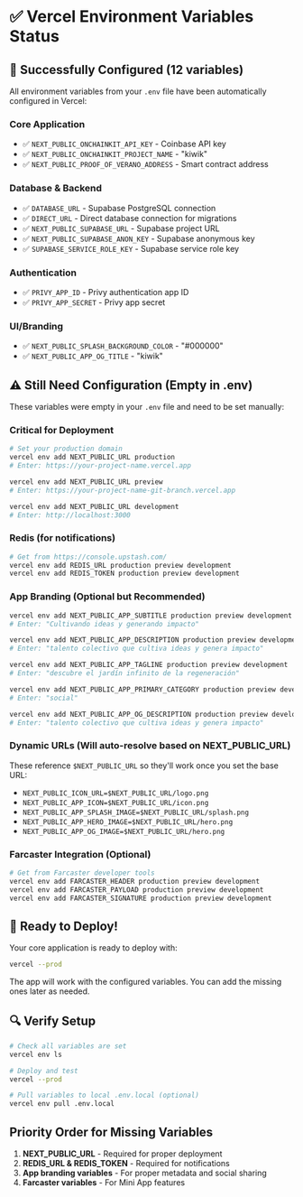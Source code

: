 # ✅ Vercel Environment Variables Status

## 🎉 Successfully Configured (12 variables)

All environment variables from your `.env` file have been automatically configured in Vercel:

### Core Application
- ✅ `NEXT_PUBLIC_ONCHAINKIT_API_KEY` - Coinbase API key  
- ✅ `NEXT_PUBLIC_ONCHAINKIT_PROJECT_NAME` - "kiwik"
- ✅ `NEXT_PUBLIC_PROOF_OF_VERANO_ADDRESS` - Smart contract address

### Database & Backend
- ✅ `DATABASE_URL` - Supabase PostgreSQL connection
- ✅ `DIRECT_URL` - Direct database connection for migrations
- ✅ `NEXT_PUBLIC_SUPABASE_URL` - Supabase project URL
- ✅ `NEXT_PUBLIC_SUPABASE_ANON_KEY` - Supabase anonymous key
- ✅ `SUPABASE_SERVICE_ROLE_KEY` - Supabase service role key

### Authentication
- ✅ `PRIVY_APP_ID` - Privy authentication app ID
- ✅ `PRIVY_APP_SECRET` - Privy app secret

### UI/Branding  
- ✅ `NEXT_PUBLIC_SPLASH_BACKGROUND_COLOR` - "#000000"
- ✅ `NEXT_PUBLIC_APP_OG_TITLE` - "kiwik"

## ⚠️ Still Need Configuration (Empty in .env)

These variables were empty in your `.env` file and need to be set manually:

### Critical for Deployment
```bash
# Set your production domain
vercel env add NEXT_PUBLIC_URL production
# Enter: https://your-project-name.vercel.app

vercel env add NEXT_PUBLIC_URL preview  
# Enter: https://your-project-name-git-branch.vercel.app

vercel env add NEXT_PUBLIC_URL development
# Enter: http://localhost:3000
```

### Redis (for notifications)
```bash
# Get from https://console.upstash.com/
vercel env add REDIS_URL production preview development
vercel env add REDIS_TOKEN production preview development
```

### App Branding (Optional but Recommended)
```bash
vercel env add NEXT_PUBLIC_APP_SUBTITLE production preview development
# Enter: "Cultivando ideas y generando impacto"

vercel env add NEXT_PUBLIC_APP_DESCRIPTION production preview development  
# Enter: "talento colectivo que cultiva ideas y genera impacto"

vercel env add NEXT_PUBLIC_APP_TAGLINE production preview development
# Enter: "descubre el jardín infinito de la regeneración"

vercel env add NEXT_PUBLIC_APP_PRIMARY_CATEGORY production preview development
# Enter: "social"

vercel env add NEXT_PUBLIC_APP_OG_DESCRIPTION production preview development
# Enter: "talento colectivo que cultiva ideas y genera impacto"
```

### Dynamic URLs (Will auto-resolve based on NEXT_PUBLIC_URL)
These reference `$NEXT_PUBLIC_URL` so they'll work once you set the base URL:
- `NEXT_PUBLIC_ICON_URL=$NEXT_PUBLIC_URL/logo.png`
- `NEXT_PUBLIC_APP_ICON=$NEXT_PUBLIC_URL/icon.png`  
- `NEXT_PUBLIC_APP_SPLASH_IMAGE=$NEXT_PUBLIC_URL/splash.png`
- `NEXT_PUBLIC_APP_HERO_IMAGE=$NEXT_PUBLIC_URL/hero.png`
- `NEXT_PUBLIC_APP_OG_IMAGE=$NEXT_PUBLIC_URL/hero.png`

### Farcaster Integration (Optional)
```bash
# Get from Farcaster developer tools
vercel env add FARCASTER_HEADER production preview development
vercel env add FARCASTER_PAYLOAD production preview development  
vercel env add FARCASTER_SIGNATURE production preview development
```

## 🚀 Ready to Deploy!

Your core application is ready to deploy with:

```bash
vercel --prod
```

The app will work with the configured variables. You can add the missing ones later as needed.

## 🔍 Verify Setup

```bash
# Check all variables are set
vercel env ls

# Deploy and test
vercel --prod

# Pull variables to local .env.local (optional)
vercel env pull .env.local
```

## Priority Order for Missing Variables

1. **NEXT_PUBLIC_URL** - Required for proper deployment
2. **REDIS_URL & REDIS_TOKEN** - Required for notifications
3. **App branding variables** - For proper metadata and social sharing
4. **Farcaster variables** - For Mini App features